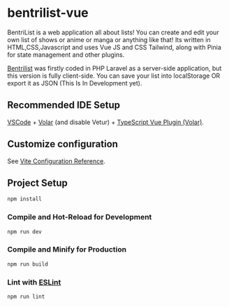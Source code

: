 # bentrilist-vue

BentriList is a web application all about lists! You can create and edit your own list of shows or anime or manga or anything like that!
Its written in HTML,CSS,Javascript and uses Vue JS and CSS Tailwind, along with Pinia for state management and other plugins.

<a href="https://github.com/GabrielHenB/bentrilist">Bentrilist</a> was firstly coded in PHP Laravel as a server-side application, but this version is fully client-side. You can save your list
into localStorage OR export it as JSON (This Is In Development yet).

## Recommended IDE Setup

[VSCode](https://code.visualstudio.com/) + [Volar](https://marketplace.visualstudio.com/items?itemName=Vue.volar) (and disable Vetur) + [TypeScript Vue Plugin (Volar)](https://marketplace.visualstudio.com/items?itemName=Vue.vscode-typescript-vue-plugin).

## Customize configuration

See [Vite Configuration Reference](https://vitejs.dev/config/).

## Project Setup

```sh
npm install
```

### Compile and Hot-Reload for Development

```sh
npm run dev
```

### Compile and Minify for Production

```sh
npm run build
```

### Lint with [ESLint](https://eslint.org/)

```sh
npm run lint
```
